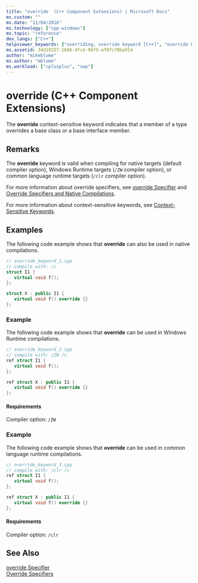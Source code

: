 ```yaml
---
title: "override  (C++ Component Extensions) | Microsoft Docs"
ms.custom: ""
ms.date: "11/04/2016"
ms.technology: ["cpp-windows"]
ms.topic: "reference"
dev_langs: ["C++"]
helpviewer_keywords: ["overriding, override keyword [C++]", "override keyword [C++]"]
ms.assetid: 34d19257-1686-4fcd-96f5-af07c70ba914
author: "mikeblome"
ms.author: "mblome"
ms.workload: ["cplusplus", "uwp"]
---
```

# override  (C++ Component Extensions)

The **override** context-sensitive keyword indicates that a member of a type overrides a base class or a base interface member.

## Remarks

The **override** keyword is valid when compiling for native targets (default compiler option), Windows Runtime targets (`/ZW` compiler option), or common language runtime targets (`/clr` compiler option).

For more information about override specifiers, see [override Specifier](../cpp/override-specifier.md) and [Override Specifiers and Native Compilations](../dotnet/how-to-declare-override-specifiers-in-native-compilations-cpp-cli.md).

For more information about context-sensitive keywords, see [Context-Sensitive Keywords](../windows/context-sensitive-keywords-cpp-component-extensions.md).

## Examples

The following code example shows that **override** can also be used in native compilations.

```cpp  
// override_keyword_1.cpp  
// compile with: /c  
struct I1 {  
   virtual void f();  
};

struct X : public I1 {  
   virtual void f() override {}  
};  
```

### Example

 The following code example shows that **override** can be used in Windows Runtime compilations.

```cpp 
// override_keyword_2.cpp  
// compile with: /ZW /c  
ref struct I1 {  
   virtual void f();  
};

ref struct X : public I1 {  
   virtual void f() override {}  
};  
```

#### Requirements

Compiler option: `/ZW`

### Example

 The following code example shows that **override** can be used in common language runtime compilations.

```cpp  
// override_keyword_3.cpp  
// compile with: /clr /c  
ref struct I1 {  
   virtual void f();  
};

ref struct X : public I1 {  
   virtual void f() override {}  
};  
```

#### Requirements

Compiler option: `/clr`

## See Also

[override Specifier](../cpp/override-specifier.md)  
[Override Specifiers](../windows/override-specifiers-cpp-component-extensions.md)